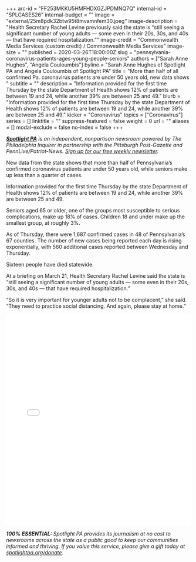 +++
arc-id = "FF253MKKU5HMFHDXGZJPDMNQ7Q"
internal-id = "SPLCASES26"
internal-budget = ""
image = "external/25m8pdk32btw95t8mvamnfem30.jpeg"
image-description = "Health Secretary Rachel Levine previously said the state is “still seeing a significant number of young adults — some even in their 20s, 30s, and 40s — that have required hospitalization.”"
image-credit = "Commonwealth Media Services (custom credit) / Commonwealth Media Services"
image-size = ""
published = 2020-03-26T18:00:00Z
slug = "pennsylvania-coronavirus-patients-ages-young-people-seniors"
authors = ["Sarah Anne Hughes", "Angela Couloumbis"]
byline = "Sarah Anne Hughes of Spotlight PA and Angela Couloumbis of Spotlight PA"
title = "More than half of all confirmed Pa. coronavirus patients are under 50 years old, new data shows  "
subtitle = ""
description = "Information provided for the first time Thursday by the state Department of Health shows 12% of patients are between 19 and 24, while another 39% are between 25 and 49."
blurb = "Information provided for the first time Thursday by the state Department of Health shows 12% of patients are between 19 and 24, while another 39% are between 25 and 49."
kicker = "Coronavirus"
topics = ["Coronavirus"]
series = []
linktitle = ""
suppress-featured = false
weight = 0
url = ""
aliases = []
modal-exclude = false
no-index = false
+++

<a href="https://www.spotlightpa.org/"><i><b>Spotlight PA</b></i></a><i> is an independent, nonpartisan newsroom powered by The Philadelphia Inquirer in partnership with the Pittsburgh Post-Gazette and PennLive/Patriot-News. </i><a href="https://www.spotlightpa.org/newsletters"><i>Sign up for our free weekly newsletter</i></a><i>.</i>

New data from the state shows that more than half of Pennsylvania’s confirmed coronavirus patients are under 50 years old, while seniors make up less than a quarter of cases.

Information provided for the first time Thursday by the state Department of Health shows 12% of patients are between 19 and 24, while another 39% are between 25 and 49.

Seniors aged 65 or older, one of the groups most susceptible to serious complications, make up 18% of cases. Children 18 and under make up the smallest group, at roughly 3%.

As of Thursday, there were 1,687 confirmed cases in 48 of Pennsylvania’s 67 counties. The number of new cases being reported each day is rising exponentially, with 560 additional cases reported between Wednesday and Thursday.

Sixteen people have died statewide.

At a briefing on March 21, Health Secretary Rachel Levine said the state is “still seeing a significant number of young adults — some even in their 20s, 30s, and 40s — that have required hospitalization.”

“So it is very important for younger adults not to be complacent,” she said. “They need to practice social distancing. And again, please stay at home.”

<iframe title="The ages of Pennsylvania's coronavirus patients" aria-label="Interactive pie chart" id="datawrapper-chart-HkN6N" src="//datawrapper.dwcdn.net/HkN6N/2/" scrolling="no" frameborder="0" style="width: 0; min-width: 100% !important; border: none;" height="574"></iframe><script type="text/javascript">!function(){"use strict";window.addEventListener("message",function(a){if(void 0!==a.data["datawrapper-height"])for(var e in a.data["datawrapper-height"]){var t=document.getElementById("datawrapper-chart-"+e)||document.querySelector("iframe[src*='"+e+"']");t&&(t.style.height=a.data["datawrapper-height"][e]+"px")}})}();
</script>

<i><b>100% ESSENTIAL: </b></i><i>Spotlight PA provides its journalism at no cost to newsrooms across the state as a public good to keep our communities informed and thriving. If you value this service, please give a gift today at </i><a href="https://www.spotlightpa.org/donate"><i>spotlightpa.org/donate</i></a><i>.</i>

<script src="https://www.spotlightpa.org/embed.js" async></script><div data-spl-embed-version="1" data-spl-src="https://www.spotlightpa.org/embeds/tips/?tip_text=Do%20you%20have%20a%20tip%20about%20%3Cb%3Ehow%20Pa.'s%20government%20is%20responding%20to%20the%20coronavirus%3C%2Fb%3E%3F%20Tell%20us."></div>
